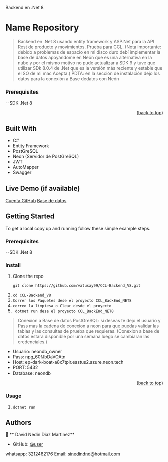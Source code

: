 <a name="readme-top">Backend en .Net 8</a>

# Name Repository

> Backend en .Net 8 usando entity framework y ASP.Net para la API Rest de producto y movimientos. Prueba para CCL. (Nota importante: debido a problemas de espacio en mi disco duro debí implementar la base de datos apoyándome en Neón que es una alternativa en la nube y por el mismo motivo no pude actualizar a SDK 9 y tuve que utilizar SDk 8.0.4 de .Net que es la versión más reciente y estable que el SO de mi mac Acepta.)
PDTA: en la sección de instalación dejo los datos para la conexión a Base dedatos con Neón

### Prerequisites

--SDK .Net 8

<p align="right">(<a href="#readme-top">back to top</a>)</p>

## Built With

- C#
- Entity Framework
- PostGreSQL
- Neon (Servidor de PostGreSQL)
- JWT
- AutoMapper
- Swagger

## Live Demo (if available)

[Cuenta GitHub](https://github.com/vatusay99/CCL-Backend_V8)
[Base de datos](https://console.neon.tech/app/projects/little-snow-18079863?branchId=br-fragrant-glitter-a8aewasw)

## Getting Started

To get a local copy up and running follow these simple example steps.

### Prerequisites

--SDK .Net 8

### Install

1. Clone the repo
   ```
   git clone https://github.com/vatusay99/CCL-Backend_V8.git
   ```
2. ```cd CCL-Backend_V8 ```
3. ```Correr los Paquetes dese el proyecto CCL_BackEnd_NET8 ```
4. ```correo la limpiesa o Clear desde el proyecto ```
5. ``` dotnet run dese el proyecto CCL_BackEnd_NET8```

> Conexion a Base de datos PostGreSQL: 
si deseas te dejo el usuario y Pass mas la cadena de conexion a neon para que puedas validar las tablas y las consultas de prueba que requieras.
(Conexion a base de datos estara disponible por una semana luego se cambiaran las credenciales.)
- Usuario: neondb_owner
- Pass: npg_60fJbDaVOAtn
- Host: ep-dark-boat-a8x7tpir.eastus2.azure.neon.tech
- PORT: 5432
- Database: neondb



<p align="right">(<a href="#readme-top">back to top</a>)</p>

### Usage

1. ```dotnet run```

## Authors

👤 **  David Nedin Diaz Martinez**

- GitHub: [@user](https://github.com/vatusay99/CCL-Backend_V8)

whatsapp: 3212482176
Email: sinedindnd@hotmail.com




